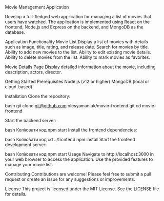 Movie Management Application

Develop a full-fledged web application for managing a list of movies that users have watched. The application is implemented using React on the frontend, Node.js and Express on the backend, and MongoDB as the database.

Application Functionality
Movie List
Display a list of movies with details such as image, title, rating, and release date.
Search for movies by title.
Ability to add new movies to the list.
Ability to edit existing movie details.
Ability to delete movies from the list.
Ability to mark movies as favorites.

Movie Details Page
Display detailed information about the movie, including description, actors, director.

Getting Started
Prerequisites
Node.js (v12 or higher)
MongoDB (local or cloud-based)

Installation
Clone the repository:

bash
git clone git@github.com:olesyamaniuk/movie-frontend.git
cd movie-frontend

Start the backend server:

bash
Копіювати код
npm start
Install the frontend dependencies:

bash
Копіювати код
cd ../frontend
npm install
Start the frontend development server:

bash
Копіювати код
npm start
Usage
Navigate to http://localhost:3000 in your web browser to access the application.
Use the provided features to manage your movie list.

Contributing
Contributions are welcome! Please feel free to submit a pull request or create an issue for any suggestions or improvements.

License
This project is licensed under the MIT License. See the LICENSE file for details.
